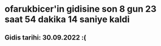 # ofarukbicer'in gidisine son 8 gun 23 saat 54 dakika 14 saniye kaldi

## Gidis tarihi: 30.09.2022 :(